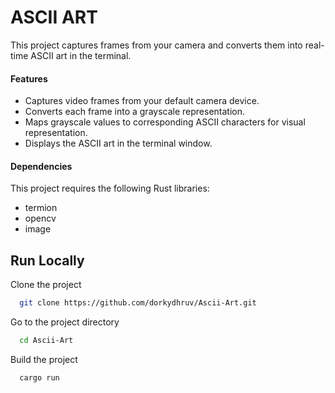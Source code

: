 # ASCII ART 
This project captures frames from your camera and converts them into real-time ASCII art in the terminal.

#### Features
- Captures video frames from your default camera device.
- Converts each frame into a grayscale representation.
- Maps grayscale values to corresponding ASCII characters for visual representation.
- Displays the ASCII art in the terminal window.

#### Dependencies
This project requires the following Rust libraries:
- termion
- opencv
- image

## Run Locally

Clone the project

```bash
  git clone https://github.com/dorkydhruv/Ascii-Art.git
```

Go to the project directory

```bash
  cd Ascii-Art
```

Build the project

```bash
  cargo run
```
